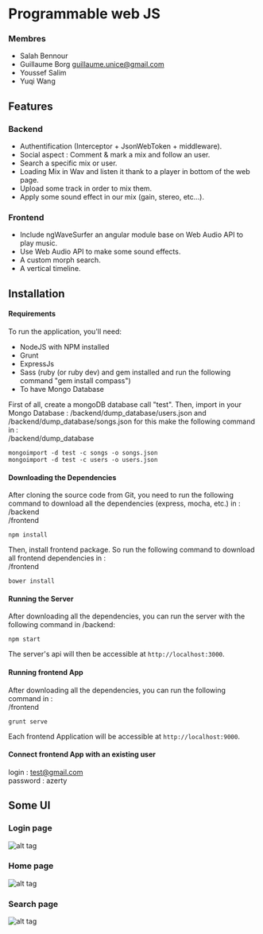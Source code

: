 # Programmable web JS

### Membres

- Salah Bennour 
- Guillaume Borg <guillaume.unice@gmail.com>
- Youssef Salim 
- Yuqi Wang 

## Features

### Backend
* Authentification (Interceptor + JsonWebToken + middleware).
* Social aspect : Comment & mark a mix and follow an user.
* Search a specific mix or user.
* Loading Mix in Wav and listen it thank to a player in bottom of the web page.
* Upload some track in order to mix them.
* Apply some sound effect in our mix (gain, stereo, etc...).

### Frontend
* Include ngWaveSurfer an angular module base on Web Audio API to play music.
* Use Web Audio API to make some sound effects.
* A custom morph search.
* A vertical timeline.


## Installation

#### Requirements
To run the application, you'll need: <br />
* NodeJS with NPM installed
* Grunt
* ExpressJs
* Sass (ruby (or ruby dev) and gem installed and run the following command "gem install compass")
* To have Mongo Database



First of all, create a mongoDB database call "test".
Then, import in your Mongo Database : /backend/dump_database/users.json and /backend/dump_database/songs.json for this make the following command in :<br />
/backend/dump_database

```
mongoimport -d test -c songs -o songs.json
mongoimport -d test -c users -o users.json
```

#### Downloading the Dependencies
After cloning the source code from Git, you need to run the following command to download all the dependencies (express, mocha, etc.) in :<br />
/backend<br />
/frontend

```
npm install
```

Then, install frontend package. So run the following command to download all frontend dependencies in :<br />
/frontend

```
bower install
```


#### Running the Server
After downloading all the dependencies, you can run the server with the following command in /backend:

```
npm start
```

The server's api will then be accessible at `http://localhost:3000`.

#### Running frontend App
After downloading all the dependencies, you can run the following command in :<br />
/frontend

```
grunt serve
```

Each frontend Application will be accessible at `http://localhost:9000`.

#### Connect frontend App with an existing user
login : test@gmail.com<br />
password : azerty<br />

## Some UI

### Login page
![alt tag](https://raw.github.com/GuillaumeUnice/Programmable_Web/master/readme_img/login.png)

### Home page
![alt tag](https://raw.github.com/GuillaumeUnice/Programmable_Web/master/readme_img/home.png)

### Search page
![alt tag](https://raw.github.com/GuillaumeUnice/Programmable_Web/master/readme_img/morphsearch.png.png)
